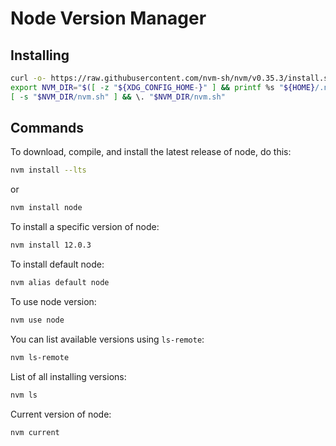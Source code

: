 # Node Version Manager

## Installing

```bash
curl -o- https://raw.githubusercontent.com/nvm-sh/nvm/v0.35.3/install.sh | bash
export NVM_DIR="$([ -z "${XDG_CONFIG_HOME-}" ] && printf %s "${HOME}/.nvm" || printf %s "${XDG_CONFIG_HOME}/nvm")"
[ -s "$NVM_DIR/nvm.sh" ] && \. "$NVM_DIR/nvm.sh"
```

## Commands

To download, compile, and install the latest release of node, do this:
```bash
nvm install --lts
```
or
```bash
nvm install node
```

To install a specific version of node:
```bash
nvm install 12.0.3
```

To install default node:
```bash
nvm alias default node
```

To use node version:
```bash
nvm use node
```

You can list available versions using ```ls-remote```:
```bash
nvm ls-remote
```

List of all installing versions:
```bash
nvm ls
```

Current version of node:
```bash
nvm current
```
